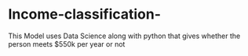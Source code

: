 # Income-classification-
This Model uses Data Science along with python that gives whether the person meets $550k per year or not 
